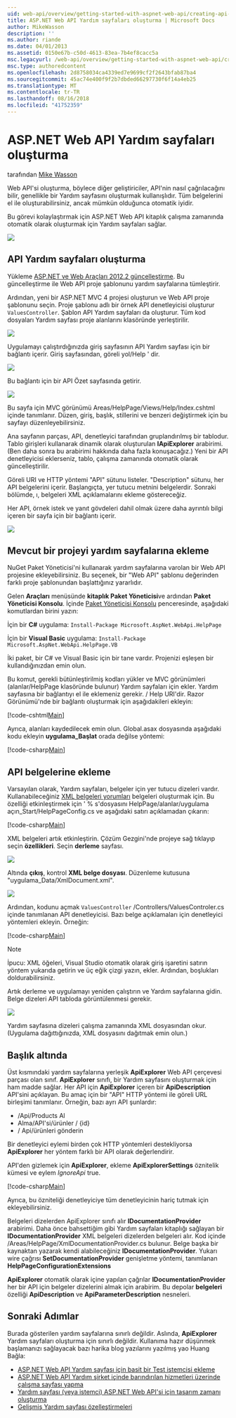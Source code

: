 ```yaml
---
uid: web-api/overview/getting-started-with-aspnet-web-api/creating-api-help-pages
title: ASP.NET Web API Yardım sayfaları oluşturma | Microsoft Docs
author: MikeWasson
description: ''
ms.author: riande
ms.date: 04/01/2013
ms.assetid: 0150e67b-c50d-4613-83ea-7b4ef8cacc5a
msc.legacyurl: /web-api/overview/getting-started-with-aspnet-web-api/creating-api-help-pages
msc.type: authoredcontent
ms.openlocfilehash: 2d8758034ca4339ed7e9699cf2f2643bfab87ba4
ms.sourcegitcommit: 45ac74e400f9f2b7dbded66297730f6f14a4eb25
ms.translationtype: MT
ms.contentlocale: tr-TR
ms.lasthandoff: 08/16/2018
ms.locfileid: "41752359"
---
```

<a name="creating-help-pages-for-aspnet-web-api"></a>ASP.NET Web API Yardım sayfaları oluşturma
====================
tarafından [Mike Wasson](https://github.com/MikeWasson)

Web API'si oluşturma, böylece diğer geliştiriciler, API'nin nasıl çağrılacağını bilir, genellikle bir Yardım sayfasını oluşturmak kullanışlıdır. Tüm belgelerini el ile oluşturabilirsiniz, ancak mümkün olduğunca otomatik iyidir.

Bu görevi kolaylaştırmak için ASP.NET Web API kitaplık çalışma zamanında otomatik olarak oluşturmak için Yardım sayfaları sağlar.

![](creating-api-help-pages/_static/image1.png)

## <a name="creating-api-help-pages"></a>API Yardım sayfaları oluşturma

Yükleme [ASP.NET ve Web Araçları 2012.2 güncelleştirme](https://go.microsoft.com/fwlink/?LinkId=282650). Bu güncelleştirme ile Web API proje şablonunu yardım sayfalarına tümleştirir.

Ardından, yeni bir ASP.NET MVC 4 projesi oluşturun ve Web API proje şablonunu seçin. Proje şablonu adlı bir örnek API denetleyicisi oluşturur `ValuesController`. Şablon API Yardım sayfaları da oluşturur. Tüm kod dosyaları Yardım sayfası proje alanlarını klasöründe yerleştirilir.

![](creating-api-help-pages/_static/image2.png)

Uygulamayı çalıştırdığınızda giriş sayfasının API Yardım sayfası için bir bağlantı içerir. Giriş sayfasından, göreli yol/Help ' dir.

![](creating-api-help-pages/_static/image3.png)

Bu bağlantı için bir API Özet sayfasında getirir.

![](creating-api-help-pages/_static/image4.png)

Bu sayfa için MVC görünümü Areas/HelpPage/Views/Help/Index.cshtml içinde tanımlanır. Düzen, giriş, başlık, stillerini ve benzeri değiştirmek için bu sayfayı düzenleyebilirsiniz.

Ana sayfanın parçası, API, denetleyici tarafından gruplandırılmış bir tablodur. Tablo girişleri kullanarak dinamik olarak oluşturulan **IApiExplorer** arabirimi. (Ben daha sonra bu arabirimi hakkında daha fazla konuşacağız.) Yeni bir API denetleyicisi eklerseniz, tablo, çalışma zamanında otomatik olarak güncelleştirilir.

Göreli URI ve HTTP yöntemi "API" sütunu listeler. "Description" sütunu, her API belgelerini içerir. Başlangıçta, yer tutucu metnini belgelerdir. Sonraki bölümde, ı, belgeleri XML açıklamalarını ekleme göstereceğiz.

Her API, örnek istek ve yanıt gövdeleri dahil olmak üzere daha ayrıntılı bilgi içeren bir sayfa için bir bağlantı içerir.

![](creating-api-help-pages/_static/image5.png)

## <a name="adding-help-pages-to-an-existing-project"></a>Mevcut bir projeyi yardım sayfalarına ekleme

NuGet Paket Yöneticisi'ni kullanarak yardım sayfalarına varolan bir Web API projesine ekleyebilirsiniz. Bu seçenek, bir "Web API" şablonu değerinden farklı proje şablonundan başlattığınız yararlıdır.

Gelen **Araçları** menüsünde **kitaplık Paket Yöneticisi**ve ardından **Paket Yöneticisi Konsolu**. İçinde [Paket Yöneticisi Konsolu](http://docs.nuget.org/docs/start-here/using-the-package-manager-console) penceresinde, aşağıdaki komutlardan birini yazın:

İçin bir **C#** uygulama: `Install-Package Microsoft.AspNet.WebApi.HelpPage`

İçin bir **Visual Basic** uygulama: `Install-Package Microsoft.AspNet.WebApi.HelpPage.VB`

İki paket, bir C# ve Visual Basic için bir tane vardır. Projenizi eşleşen bir kullandığınızdan emin olun.

Bu komut, gerekli bütünleştirilmiş kodları yükler ve MVC görünümleri (alanlar/HelpPage klasöründe bulunur) Yardım sayfaları için ekler. Yardım sayfasına bir bağlantıyı el ile eklemeniz gerekir. / Help URI'dir. Razor Görünümü'nde bir bağlantı oluşturmak için aşağıdakileri ekleyin:

[!code-cshtml[Main](creating-api-help-pages/samples/sample1.cshtml)]

Ayrıca, alanları kaydedilecek emin olun. Global.asax dosyasında aşağıdaki kodu ekleyin **uygulama\_Başlat** orada değilse yöntemi:

[!code-csharp[Main](creating-api-help-pages/samples/sample2.cs?highlight=4)]

## <a name="adding-api-documentation"></a>API belgelerine ekleme

Varsayılan olarak, Yardım sayfaları, belgeler için yer tutucu dizeleri vardır. Kullanabileceğiniz [XML belgeleri yorumları](https://msdn.microsoft.com/library/b2s063f7.aspx) belgeleri oluşturmak için. Bu özelliği etkinleştirmek için ' % s'dosyasını HelpPage/alanlar/uygulama açın\_Start/HelpPageConfig.cs ve aşağıdaki satırı açıklamadan çıkarın:

[!code-csharp[Main](creating-api-help-pages/samples/sample3.cs)]

XML belgeleri artık etkinleştirin. Çözüm Gezgini'nde projeye sağ tıklayıp seçin **özellikleri**. Seçin **derleme** sayfası.

![](creating-api-help-pages/_static/image6.png)

Altında **çıkış**, kontrol **XML belge dosyası**. Düzenleme kutusuna "uygulama\_Data/XmlDocument.xml".

![](creating-api-help-pages/_static/image7.png)

Ardından, kodunu açmak `ValuesController` /Controllers/ValuesControler.cs içinde tanımlanan API denetleyicisi. Bazı belge açıklamaları için denetleyici yöntemleri ekleyin. Örneğin:

[!code-csharp[Main](creating-api-help-pages/samples/sample4.cs)]

> [!NOTE]
> İpucu: XML öğeleri, Visual Studio otomatik olarak giriş işaretini satırın yöntem yukarıda getirin ve üç eğik çizgi yazın, ekler. Ardından, boşlukları doldurabilirsiniz.


Artık derleme ve uygulamayı yeniden çalıştırın ve Yardım sayfalarına gidin. Belge dizeleri API tabloda görüntülenmesi gerekir.

![](creating-api-help-pages/_static/image8.png)

Yardım sayfasına dizeleri çalışma zamanında XML dosyasından okur. (Uygulama dağıttığınızda, XML dosyasını dağıtmak emin olun.)

## <a name="under-the-hood"></a>Başlık altında

Üst kısmındaki yardım sayfalarına yerleşik **ApiExplorer** Web API çerçevesi parçası olan sınıf. **ApiExplorer** sınıfı, bir Yardım sayfasını oluşturmak için ham madde sağlar. Her API için **ApiExplorer** içeren bir **ApiDescription** API'sini açıklayan. Bu amaç için bir "API" HTTP yöntemi ile göreli URL birleşimi tanımlanır. Örneğin, bazı ayrı API şunlardır:

- /Api/Products Al
- Alma/API'si/ürünler / {id}
- / Api/ürünleri gönderin

Bir denetleyici eylemi birden çok HTTP yöntemleri destekliyorsa **ApiExplorer** her yöntem farklı bir API olarak değerlendirir.

API'den gizlemek için **ApiExplorer**, ekleme **ApiExplorerSettings** öznitelik kümesi ve eylem *IgnoreApi* true.

[!code-csharp[Main](creating-api-help-pages/samples/sample5.cs)]

Ayrıca, bu özniteliği denetleyiciye tüm denetleyicinin hariç tutmak için ekleyebilirsiniz.

Belgeleri dizelerden ApiExplorer sınıfı alır **IDocumentationProvider** arabirimi. Daha önce bahsettiğim gibi Yardım sayfaları kitaplığı sağlayan bir **IDocumentationProvider** XML belgeleri dizelerden belgeleri alır. Kod içinde /Areas/HelpPage/XmlDocumentationProvider.cs bulunur. Belge başka bir kaynaktan yazarak kendi alabileceğiniz **IDocumentationProvider**. Yukarı wire çağrısı **SetDocumentationProvider** genişletme yöntemi, tanımlanan **HelpPageConfigurationExtensions**

**ApiExplorer** otomatik olarak içine yapılan çağrılar **IDocumentationProvider** her bir API için belgeler dizelerini almak için arabirim. Bu depolar **belgeleri** özelliği **ApiDescription** ve **ApiParameterDescription** nesneleri.

## <a name="next-steps"></a>Sonraki Adımlar

Burada gösterilen yardım sayfalarına sınırlı değildir. Aslında, **ApiExplorer** Yardım sayfaları oluşturma için sınırlı değildir. Kullanıma hazır düşünmek başlamanızı sağlayacak bazı harika blog yazılarını yazılmış yao Huang Bağla:

- [ASP.NET Web API Yardım sayfası için basit bir Test istemcisi ekleme](https://blogs.msdn.com/b/yaohuang1/archive/2012/12/02/adding-a-simple-test-client-to-asp-net-web-api-help-page.aspx)
- [ASP.NET Web API Yardım şirket içinde barındırılan hizmetleri üzerinde çalışma sayfası yapma](https://blogs.msdn.com/b/yaohuang1/archive/2012/12/20/making-asp-net-web-api-help-page-work-on-self-hosted-services.aspx)
- [Yardım sayfası (veya istemci) ASP.NET Web API'si için tasarım zamanı oluşturma](https://blogs.msdn.com/b/yaohuang1/archive/2013/01/20/design-time-generation-of-help-page-or-proxy-for-asp-net-web-api.aspx)
- [Gelişmiş Yardım sayfası özelleştirmeleri](https://blogs.msdn.com/b/yaohuang1/archive/2012/12/10/asp-net-web-api-help-page-part-3-advanced-help-page-customizations.aspx)
